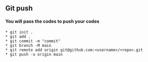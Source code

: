 ## Git push

#### You will pass the codes to push your codes

	* git init .
	* git add .
	* git commit -m "commit"
	* git branch -M main
	* git remote add origin git@github.com:<username>/<repo>.git
	* git push -u origin main
